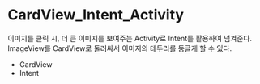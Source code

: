 # CardView_Intent_Activity
이미지를 클릭 시, 더 큰 이미지를 보여주는 Activity로 Intent를 활용하여 넘겨준다.
ImageView를 CardView로 둘러싸서 이미지의 테두리를 둥글게 할 수 있다.
- CardView
- Intent
